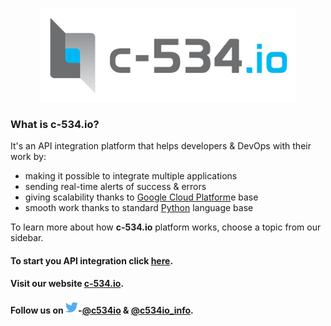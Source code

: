 <p align="center">
<a href="http://c-534.io">
<img src="https://raw.githubusercontent.com/c-534/documentation/master/images/logo_c-534io.png">
</a></p>

### What is c-534.io?

It's an API integration platform that helps developers & DevOps with their work by:

* making it  possible to integrate multiple applications
* sending real-time alerts of success & errors
* giving scalability thanks to [Google Cloud Platform](https://cloud.google.com/)e base
* smooth work thanks to standard [Python](https://www.python.org/) language base

To learn more about how **c-534.io** platform works, choose a topic from our sidebar. 

#### To start you API integration click [here](https://app.c-534.io/profile/register).

#### Visit our website **[c-534.io](http://c-534.io)**.
#### Follow us on <img src="https://raw.githubusercontent.com/c-534/documentation/master/images/twitter-128.png" width="20">-[@c534io](https://twitter.com/c534io) & [@c534io_info](https://twitter.com/c534io_info).
